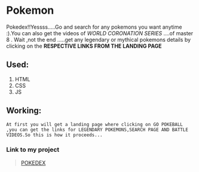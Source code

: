 # Pokemon

Pokedex!!Yessss.....Go and search for any pokemons you want anytime :).You can also get the videos of *WORLD CORONATION SERIES* ....of master 8 .  Wait ,not the end .....get any legendary or mythical pokemons details by clicking on the **RESPECTIVE LINKS FROM THE LANDING PAGE**

## Used:
1. HTML
2. CSS
3. JS


## Working:

```
At first you will get a landing page where clicking on GO POKEBALL ,you can get the links for LEGENDARY POKEMONS,SEARCH PAGE AND BATTLE VIDEOS.So this is how it proceeds...
```

### Link to my project
> [POKEDEX](https://indranjanachatterjee.github.io/Final-Pokedex/)

